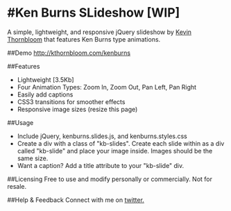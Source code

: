 #Ken Burns SLideshow [WIP]
===================
A simple, lightweight, and responsive jQuery slideshow by <a href="http://kthornbloom.com" target="_blank">Kevin Thornbloom</a> that features Ken Burns type animations.


##Demo
http://kthornbloom.com/kenburns

##Features

- Lightweight [3.5Kb]
- Four Animation Types: Zoom In, Zoom Out, Pan Left, Pan Right
- Easily add captions
- CSS3 transitions for smoother effects
- Responsive image sizes (resize this page)

##Usage

- Include jQuery, kenburns.slides.js, and kenburns.styles.css
- Create a div with a class of "kb-slides". Create each slide within as a div called "kb-slide" and place your image inside. Images should be the same size. 
- Want a caption? Add a title attribute to your "kb-slide" div.

##Licensing
Free to use and modify personally or commercially. Not for resale. 

##Help & Feedback
Connect with me on <a href="https://twitter.com/kthornbloom" target="_blank">twitter.</a>

